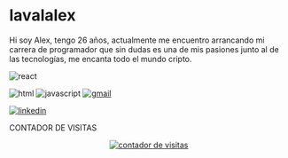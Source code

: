 # lavalalex
Hi soy Alex, tengo 26 años, actualmente me encuentro arrancando mi carrera de programador que sin dudas es una de mis pasiones junto al de las tecnologías, me encanta todo el mundo cripto.

![react](https://img.shields.io/badge/React-61DAFB?style=for-the-badge&logo=React&logoColor=black)

![html](https://img.shields.io/badge/HTML-E34F26?style=for-the-badge&logo=HTML&logoColor=black)
![javascript](https://img.shields.io/badge/JavaScript-F7DF1E?style=for-the-badge&logo=JavaScript&logoColor=black)
[![gmail](https://img.shields.io/badge/Gmail-EA4335?style=for-the-badge&logo=Gmail&logoColor=white)](mailto:lavalalexander@gmail.com)

[![linkedin](https://img.shields.io/badge/LinkedIn-0A66C2?style=for-the-badge&logo=LinkedIn&logoColor=white)](https://www.linkedin.com/in/lavalalex/)



CONTADOR DE VISITAS
<!-- Contador de visitas -->
<center><a href="http://www.websmultimedia.com/contador-de-visitas-gratis" title="Contador De Visitas Gratis">
<img style="border: 0px solid; display: inline;" alt="contador de visitas" src="http://www.websmultimedia.com/contador-de-visitas.php?id=305468"></a><br></center>
<!-- Fin Contador de visitas -->
